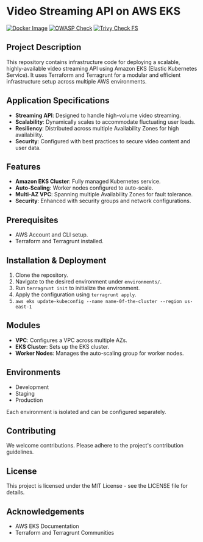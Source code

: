 # Video Streaming API on AWS EKS

[![Docker Image](https://github.com/ZioGuillo/video_streaming_api_eks/actions/workflows/docker_push_and_version.yaml/badge.svg?branch=master)](https://github.com/ZioGuillo/video_streaming_api_eks/actions/workflows/docker_push_and_version.yaml) 
[![OWASP Check](https://github.com/ZioGuillo/video_streaming_api_eks/actions/workflows/owasp_scan.yaml/badge.svg?branch=master)](https://github.com/ZioGuillo/video_streaming_api_eks/actions/workflows/owasp_scan.yaml) 
[![Trivy Check FS](https://github.com/ZioGuillo/video_streaming_api_eks/actions/workflows/trivy_scan.yaml/badge.svg?branch=master)](https://github.com/ZioGuillo/video_streaming_api_eks/actions/workflows/trivy_scan.yaml)

## Project Description

This repository contains infrastructure code for deploying a scalable, highly-available video streaming API using Amazon EKS (Elastic Kubernetes Service). It uses Terraform and Terragrunt for a modular and efficient infrastructure setup across multiple AWS environments.

## Application Specifications

- **Streaming API**: Designed to handle high-volume video streaming.
- **Scalability**: Dynamically scales to accommodate fluctuating user loads.
- **Resiliency**: Distributed across multiple Availability Zones for high availability.
- **Security**: Configured with best practices to secure video content and user data.

## Features

- **Amazon EKS Cluster**: Fully managed Kubernetes service.
- **Auto-Scaling**: Worker nodes configured to auto-scale.
- **Multi-AZ VPC**: Spanning multiple Availability Zones for fault tolerance.
- **Security**: Enhanced with security groups and network configurations.

## Prerequisites

- AWS Account and CLI setup.
- Terraform and Terragrunt installed.

## Installation & Deployment

1. Clone the repository.
2. Navigate to the desired environment under `environments/`.
3. Run `terragrunt init` to initialize the environment.
4. Apply the configuration using `terragrunt apply`.
5. `aws eks update-kubeconfig --name name-0f-the-cluster --region us-east-1`

## Modules

- **VPC**: Configures a VPC across multiple AZs.
- **EKS Cluster**: Sets up the EKS cluster.
- **Worker Nodes**: Manages the auto-scaling group for worker nodes.

## Environments

- Development
- Staging
- Production

Each environment is isolated and can be configured separately.

## Contributing

We welcome contributions. Please adhere to the project's contribution guidelines.

## License

This project is licensed under the MIT License - see the LICENSE file for details.

## Acknowledgements

- AWS EKS Documentation
- Terraform and Terragrunt Communities
